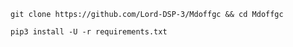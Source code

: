 `git clone https://github.com/Lord-DSP-3/Mdoffgc && cd Mdoffgc`

`pip3 install -U -r requirements.txt`
